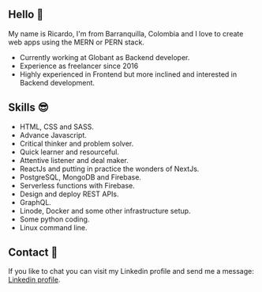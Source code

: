 ## Hello :wave:

My name is Ricardo, I'm from Barranquilla, Colombia and I love to create web apps using the MERN or PERN stack.

* Currently working at Globant as Backend developer.
* Experience as freelancer since 2016
* Highly experienced in Frontend but more inclined and interested in Backend development.

## Skills :sunglasses:

* HTML, CSS and SASS.
* Advance Javascript.
* Critical thinker and problem solver.
* Quick learner and resourceful.
* Attentive listener and deal maker. 
* ReactJs and putting in practice the wonders of NextJs.
* PostgreSQL, MongoDB and Firebase.
* Serverless functions with Firebase.
* Design and deploy REST APIs.
* GraphQL.
* Linode, Docker and some other infrastructure setup.
* Some python coding.
* Linux command line.

## Contact :envelope_with_arrow:

If you like to chat you can visit my Linkedin profile and send me a message: [Linkedin profile](https://www.linkedin.com/in/ralvarezcorrea/).
